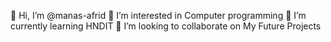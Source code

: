 👋 Hi, I’m @manas-afrid
👀 I’m interested in Computer programming
🌱 I’m currently learning HNDIT
💞️ I’m looking to collaborate on My Future Projects
